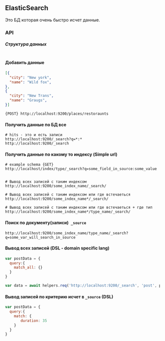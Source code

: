 ## ElasticSearch

Это БД которая очень быстро исчет данные.

### API

##### Структура данных
```json

```

#### Добавить данные
```json
[{
  "city": "New york",
  "name": "Wild fox",
},
{
  "city": "New Trans",
  "name": "Graugs",
}]
```
```
{POST} http://localhost:9200/places/restoraunts
```


#### Получить данные по БД все
```
# hits - это и есть записи
http://localhost:9200/_search?q=*:*
http://localhost:9200/_search
```

#### Получить данные по какому то индексу (Simple url)
```
# example schema {GET}
http://localhost/index/type/_search?q=some_field_in_source:some_value


# Вывод всех записей с таким индексом
http://localhost:9200/some_index_name/_search/

# Вывод всех записей с таким индексом или где встечаеться
http://localhost:9200/some_index_name*/_search/

# Вывод всех записей с таким индексом или где встечаеться + где тип
http://localhost:9200/some_index_name*/type_name/_search/
```

#### Поиск по документу(записи)` _source`
```
http://localhost:9200/some_index_name/type_name/_search?q=some_var_will_search_in_source
```

#### Вывод всех записей (DSL - domain specific lang)
```js
var postData = {
  query:{
    match_all: {}
  }
}

var data = await helpers.req('http://localhost:9200/_search', 'post', postData); // 'post' - method
```

#### Вывод записей по критерию исчет в `_source` (DSL)
```js
var postData = {
  query:{
    match: {
       duration: 35
    }
  }
}
```
